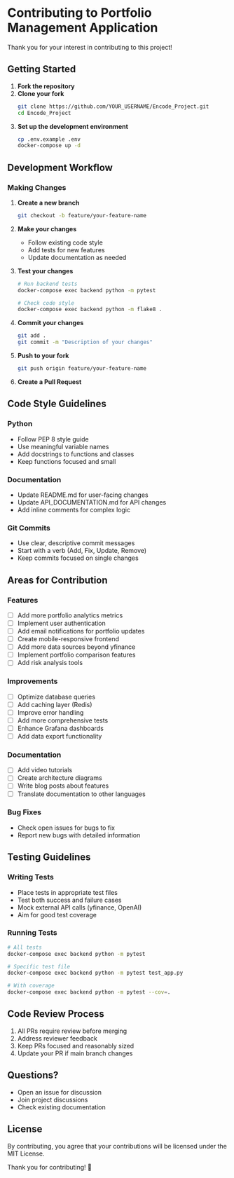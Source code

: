 # Contributing to Portfolio Management Application

Thank you for your interest in contributing to this project!

## Getting Started

1. **Fork the repository**
2. **Clone your fork**
   ```bash
   git clone https://github.com/YOUR_USERNAME/Encode_Project.git
   cd Encode_Project
   ```
3. **Set up the development environment**
   ```bash
   cp .env.example .env
   docker-compose up -d
   ```

## Development Workflow

### Making Changes

1. **Create a new branch**
   ```bash
   git checkout -b feature/your-feature-name
   ```

2. **Make your changes**
   - Follow existing code style
   - Add tests for new features
   - Update documentation as needed

3. **Test your changes**
   ```bash
   # Run backend tests
   docker-compose exec backend python -m pytest

   # Check code style
   docker-compose exec backend python -m flake8 .
   ```

4. **Commit your changes**
   ```bash
   git add .
   git commit -m "Description of your changes"
   ```

5. **Push to your fork**
   ```bash
   git push origin feature/your-feature-name
   ```

6. **Create a Pull Request**

## Code Style Guidelines

### Python
- Follow PEP 8 style guide
- Use meaningful variable names
- Add docstrings to functions and classes
- Keep functions focused and small

### Documentation
- Update README.md for user-facing changes
- Update API_DOCUMENTATION.md for API changes
- Add inline comments for complex logic

### Git Commits
- Use clear, descriptive commit messages
- Start with a verb (Add, Fix, Update, Remove)
- Keep commits focused on single changes

## Areas for Contribution

### Features
- [ ] Add more portfolio analytics metrics
- [ ] Implement user authentication
- [ ] Add email notifications for portfolio updates
- [ ] Create mobile-responsive frontend
- [ ] Add more data sources beyond yfinance
- [ ] Implement portfolio comparison features
- [ ] Add risk analysis tools

### Improvements
- [ ] Optimize database queries
- [ ] Add caching layer (Redis)
- [ ] Improve error handling
- [ ] Add more comprehensive tests
- [ ] Enhance Grafana dashboards
- [ ] Add data export functionality

### Documentation
- [ ] Add video tutorials
- [ ] Create architecture diagrams
- [ ] Write blog posts about features
- [ ] Translate documentation to other languages

### Bug Fixes
- Check open issues for bugs to fix
- Report new bugs with detailed information

## Testing Guidelines

### Writing Tests
- Place tests in appropriate test files
- Test both success and failure cases
- Mock external API calls (yfinance, OpenAI)
- Aim for good test coverage

### Running Tests
```bash
# All tests
docker-compose exec backend python -m pytest

# Specific test file
docker-compose exec backend python -m pytest test_app.py

# With coverage
docker-compose exec backend python -m pytest --cov=.
```

## Code Review Process

1. All PRs require review before merging
2. Address reviewer feedback
3. Keep PRs focused and reasonably sized
4. Update your PR if main branch changes

## Questions?

- Open an issue for discussion
- Join project discussions
- Check existing documentation

## License

By contributing, you agree that your contributions will be licensed under the MIT License.

Thank you for contributing! 🎉
